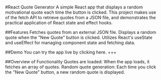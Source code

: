 #React Quote Generator
A simple React app that displays a random motivational quote each time the button is clicked. This project makes use of the fetch API to retrieve quotes from a JSON file, and demonstrates the practical application of React state and effect hooks.

##Features
Fetches quotes from an external JSON file.
Displays a random quote when the "New Quote" button is clicked.
Utilizes React's useState and useEffect for managing component state and fetching data.

##Demo
You can try the app live by clicking here.  +++

##Overview of Functionality
Quotes are loaded: When the app loads, it fetches an array of quotes.
Random quote generation: Each time you click the "New Quote" button, a new random quote is displayed.


